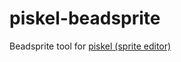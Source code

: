 # piskel-beadsprite
Beadsprite tool for [piskel (sprite editor)](https://github.com/piskelapp/piskel)
